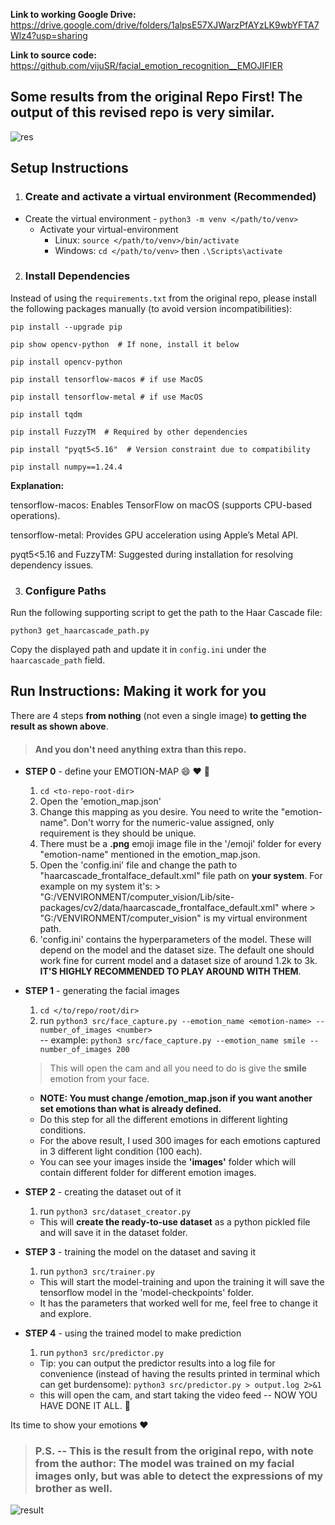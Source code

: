 **Link to working Google Drive:**
https://drive.google.com/drive/folders/1alpsE57XJWarzPfAYzLK9wbYFTA7Wlz4?usp=sharing

**Link to source code:**
https://github.com/vijuSR/facial_emotion_recognition__EMOJIFIER

## Some results from the original Repo First! The output of this revised repo is very similar. 
![res](https://user-images.githubusercontent.com/20581741/46920875-34492e00-d012-11e8-81ac-fb9a69a40a57.gif)  
## Setup Instructions

1. ### Create and activate a virtual environment (Recommended)

 - Create the virtual environment
        - `python3 -m venv </path/to/venv>`  
    - Activate your virtual-environment
        - Linux: `source </path/to/venv>/bin/activate`
        - Windows: `cd </path/to/venv>` then `.\Scripts\activate`  

2. ### Install Dependencies
Instead of using the `requirements.txt` from the original repo, please install the following packages manually (to avoid version incompatibilities):

`pip install --upgrade pip`

`pip show opencv-python  # If none, install it below`

`pip install opencv-python`

`pip install tensorflow-macos # if use MacOS`

`pip install tensorflow-metal # if use MacOS`

`pip install tqdm`

`pip install FuzzyTM  # Required by other dependencies`

`pip install "pyqt5<5.16"  # Version constraint due to compatibility`

`pip install numpy==1.24.4`

**Explanation:**

tensorflow-macos: Enables TensorFlow on macOS (supports CPU-based operations).

tensorflow-metal: Provides GPU acceleration using Apple’s Metal API.

pyqt5<5.16 and FuzzyTM: Suggested during installation for resolving dependency issues.

3. ### Configure Paths

Run the following supporting script to get the path to the Haar Cascade file:

`python3 get_haarcascade_path.py`

Copy the displayed path and update it in `config.ini` under the `haarcascade_path` field.

## Run Instructions: Making it work for you 

There are 4 steps **from nothing** (not even a single image) **to getting the result as shown above**.  
> #### And you don't need anything extra than this repo.  
- **STEP 0** - define your EMOTION-MAP :smile: :heart: :clap:
   1. `cd <to-repo-root-dir>`
   1. Open the 'emotion_map.json'
   1. Change this mapping as you desire. You need to write the "emotion-name". Don't worry for the numeric-value assigned, only requirement is they should be unique.
   1. There must be a **.png** emoji image file in the '/emoji' folder for every "emotion-name" mentioned in the emotion_map.json.
   1. Open the 'config.ini' file and change the path to "haarcascade_frontalface_default.xml" file path on **your system**. For example on my system it's: > "G:/VENVIRONMENT/computer_vision/Lib/site-packages/cv2/data/haarcascade_frontalface_default.xml" where > "G:/VENVIRONMENT/computer_vision" is my virtual environment path.
   1. 'config.ini' contains the hyperparameters of the model. These will depend on the model and the dataset size. The default one should work fine for current model and a dataset size of around 1.2k to 3k. **IT'S HIGHLY RECOMMENDED TO PLAY AROUND WITH THEM**.

- **STEP 1** - generating the facial images 
   1. `cd </to/repo/root/dir>`  
   1. run `python3 src/face_capture.py --emotion_name <emotion-name> --number_of_images <number>`   
   -- example: `python3 src/face_capture.py --emotion_name smile --number_of_images 200`
   > This will open the cam and all you need to do is give the **smile** emotion from your face.
   - **NOTE: You must change /emotion_map.json if you want another set emotions than what is already defined.**
   - Do this step for all the different emotions in different lighting conditions.
   - For the above result, I used 300 images for each emotions captured in 3 different light condition (100  each).
   - You can see your images inside the **'images'** folder which will contain different folder for different emotion images.
    
- **STEP 2** - creating the dataset out of it  
   1. run `python3 src/dataset_creator.py`
   - This will **create the ready-to-use dataset** as a python pickled file and will save it in the dataset folder.
    
- **STEP 3** - training the model on the dataset and saving it  
    1. run `python3 src/trainer.py`
    - This will start the model-training and upon the training it will save the tensorflow model in the 'model-checkpoints' folder.  
    - It has the parameters that worked well for me, feel free to change it and explore.  
    
- **STEP 4** - using the trained model to make prediction  
    1. run `python3 src/predictor.py`
    - Tip: you can output the predictor results into a log file for convenience (instead of having the results printed in terminal which can get burdensome):
      `python3 src/predictor.py > output.log 2>&1` 
    - this will open the cam, and start taking the video feed -- NOW YOU HAVE DONE IT ALL. :clap:  
    
Its time to show your emotions :heart:

> ### P.S. -- This is the result from the original repo, with note from the author: The model was trained on my facial images only, but was able to detect the expressions of my brother as well.  
![result](https://user-images.githubusercontent.com/20581741/46920764-a4ef4b00-d010-11e8-943e-79623139d073.gif)

